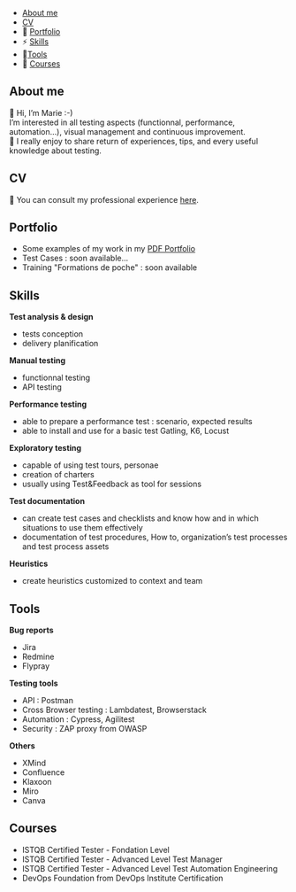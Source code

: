 - [About me](#about-me)
- [CV](#cv)
- 🐞 [Portfolio](#portfolio)
- ⚡ [Skills](#skills)
- 🔧[Tools](#tools)
- 📓 [Courses](#courses)


## About me
👋 Hi, I’m Marie :-)  
I’m interested in all testing aspects (functionnal, performance, automation...), visual management and continuous improvement.  
💛 I really enjoy to share return of experiences, tips, and every useful knowledge about testing.

## CV
👀 You can consult my professional experience [here](https://www.linkedin.com/in/malefebvre/).

## Portfolio
   * Some examples of my work in my [PDF Portfolio](https://github.com/MarieAnnickJourdan/portfolio/blob/main/PortfolioTesting_MAJourdan.pdf)
   * Test Cases : soon available...
   * Training "Formations de poche" : soon available

## Skills

__Test analysis & design__
  * tests conception
  * delivery planification
 
__Manual testing__
  * functionnal testing
  * API testing

__Performance testing__
  * able to prepare a performance test : scenario, expected results
  * able to install and use for a basic test Gatling, K6, Locust
 
__Exploratory testing__
  * capable of using test tours, personae
  * creation of charters
  * usually using Test&Feedback as tool for sessions

__Test documentation__
  * can create test cases and checklists and know how and in which situations to use them effectively
  * documentation of test procedures, How to, organization’s test processes and test process assets

__Heuristics__   
  * create heuristics customized to context and team

## Tools

__Bug reports__
  * Jira
  * Redmine
  * Flypray
 
__Testing tools__
  * API : Postman
  * Cross Browser testing : Lambdatest, Browserstack
  * Automation : Cypress, Agilitest
  * Security : ZAP proxy from OWASP

__Others__
  * XMind
  * Confluence
  * Klaxoon
  * Miro
  * Canva

## Courses
  * ISTQB Certified Tester - Fondation Level
  * ISTQB Certified Tester - Advanced Level Test Manager
  * ISTQB Certified Tester - Advanced Level Test Automation Engineering
  * DevOps Foundation from DevOps Institute Certification


     
